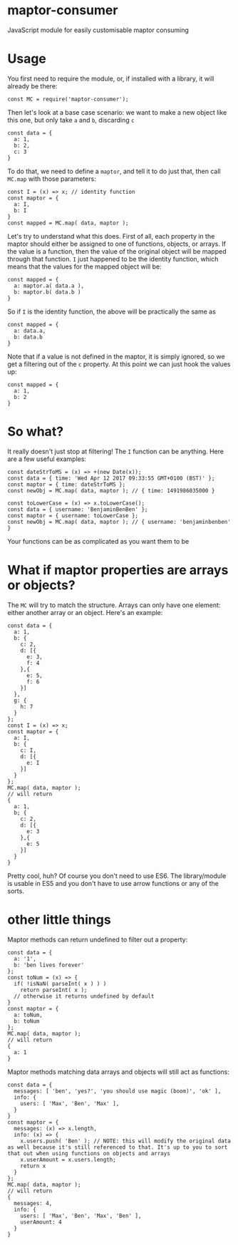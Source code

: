 # maptor-consumer

JavaScript module for easily customisable maptor consuming

# Usage

You first need to require the module, or, if installed with a library, it will already be there:

```
const MC = require('maptor-consumer');
```

Then let's look at a base case scenario: we want to make a new object like this one, but only take `a` and `b`, discarding `c`

```
const data = {
  a: 1,
  b: 2,
  c: 3
}
```

To do that, we need to define a `maptor`, and tell it to do just that, then call `MC.map` with those parameters:

```
const I = (x) => x; // identity function
const maptor = {
  a: I,
  b: I
}
const mapped = MC.map( data, maptor );
```

Let's  try to understand what this does. First of all, each property in the maptor should either be assigned to one of functions, objects, or arrays. If the value is a function, then the value of the original object will be mapped through that function. `I` just happened to be the identity function, which means that the values for the mapped object will be:


```
const mapped = {
  a: maptor.a( data.a ),
  b: maptor.b( data.b )
}
```

So if `I` is the identity function, the above will be practically the same as

```
const mapped = {
  a: data.a,
  b: data.b
}
```

Note that if a value is not defined in the maptor, it is simply ignored, so we get a filtering out of the `c` property. At this point we can just hook the values up:

```
const mapped = {
  a: 1,
  b: 2
}
```

# So what?

It really doesn't just stop at filtering! The `I` function can be anything. Here are a few useful examples:

```
const dateStrToMS = (x) => +(new Date(x));
const data = { time: 'Wed Apr 12 2017 09:33:55 GMT+0100 (BST)' };
const maptor = { time: dateStrToMS };
const newObj = MC.map( data, maptor ); // { time: 1491986035000 }

const toLowerCase = (x) => x.toLowerCase();
const data = { username: 'BenjaminBenBen' };
const maptor = { username: toLowerCase };
const newObj = MC.map( data, maptor ); // { username: 'benjaminbenben' }
```

Your functions can be as complicated as you want them to be

# What if maptor properties are arrays or objects?

The `MC` will try to match the structure. Arrays can only have one element: either another array or an object. Here's an example:

```
const data = {
  a: 1,
  b: {
    c: 2,
    d: [{
      e: 3,
      f: 4
    },{
      e: 5,
      f: 6
    }]
  },
  g: {
    h: 7
  }
};
const I = (x) => x;
const maptor = {
  a: I,
  b: {
    c: I,
    d: [{
      e: I
    }]
  }
};
MC.map( data, maptor );
// will return
{
  a: 1,
  b; {
    c: 2,
    d: [{
      e: 3
    },{
      e: 5
    }]
  }
}
```

Pretty cool, huh? Of course you don't need to use ES6. The library/module is usable in ES5 and you don't have to use arrow functions or any of the sorts.

# other little things

Maptor methods can return undefined to filter out a property:

```
const data = {
  a: '1',
  b: 'ben lives forever'
};
const toNum = (x) => {
  if( !isNaN( parseInt( x ) ) )
    return parseInt( x );
  // otherwise it returns undefined by default
}
const maptor = {
  a: toNum,
  b: toNum
};
MC.map( data, maptor );
// will return
{
  a: 1
}
```

Maptor methods matching data arrays and objects will still act as functions:

```
const data = {
  messages: [ 'ben', 'yes?', 'you should use magic (boom)', 'ok' ],
  info: {
    users: [ 'Max', 'Ben', 'Max' ],
  }
}
const maptor = {
  messages: (x) => x.length,
  info: (x) => {
    x.users.push( 'Ben' ); // NOTE: this will modify the original data as well because it's still referenced to that. It's up to you to sort that out when using functions on objects and arrays
    x.userAmount = x.users.length;
    return x
  }
};
MC.map( data, maptor );
// will return
{
  messages: 4,
  info: {
    users: [ 'Max', 'Ben', 'Max', 'Ben' ],
    userAmount: 4
  }
}
```
